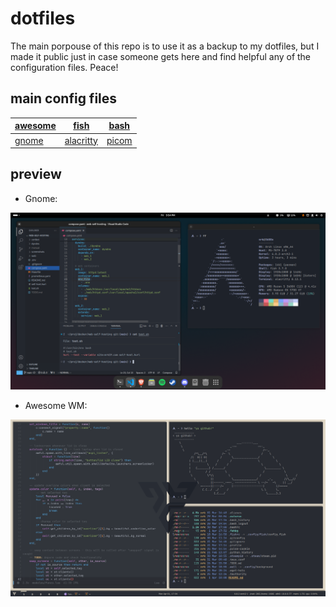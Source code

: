 # dotfiles

The main porpouse of this repo is to use it as a backup to my dotfiles, but I made it public just in case someone gets here and find helpful any of the configuration files. Peace!

## main config files

| [awesome](.config/awesome/) | [fish](.config/fish) | [bash](.bashrc) | 
|-----------------------------|----------------------|-------------------|
| [gnome](.config/gnome-settings.conf) | [alacritty](.config/alacritty/alacritty.toml) | [picom](.config/picom/picom.conf) |

## preview

- Gnome: 

![image-not-found](.screenshots/de-1.png)

- Awesome WM: 

![image-not-found](.screenshots/aw-1.png)

